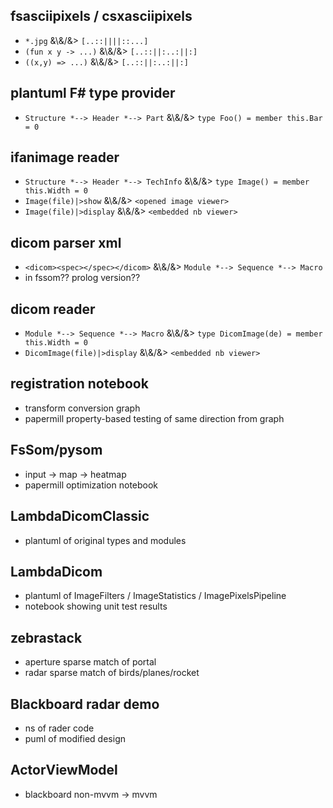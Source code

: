 ## fsasciipixels / csxasciipixels
  - ```*.jpg``` &\\&/&\> ```[..::||||::...] ```
  - ```(fun x y -> ...)``` &\\&/&\> ```[..::||:..:||:] ```
  - ```((x,y) => ...)``` &\\&/&\> ```[..::||:..:||:] ```
## plantuml F# type provider
  - ```Structure *--> Header *--> Part``` &\\&/&\> ```type Foo() = member this.Bar = 0```
## ifanimage reader
  - ```Structure *--> Header *--> TechInfo``` &\\&/&\> ```type Image() = member this.Width = 0```
  - ```Image(file)|>show``` &\\&/&\> ```<opened image viewer>```
  - ```Image(file)|>display``` &\\&/&\> ```<embedded nb viewer>```
## dicom parser xml
  - ```<dicom><spec></spec></dicom>``` &\\&/&\> ```Module *--> Sequence *--> Macro```
  - in fssom??  prolog version??
## dicom reader
  - ```Module *--> Sequence *--> Macro``` &\\&/&\> ```type DicomImage(de) = member this.Width = 0```
  - ```DicomImage(file)|>display``` &\\&/&\> ```<embedded nb viewer>```
## registration notebook
  - transform conversion graph
  - papermill property-based testing of same direction from graph
## FsSom/pysom
  - input -> map -> heatmap
  - papermill optimization notebook
## LambdaDicomClassic
  - plantuml of original types and modules  
## LambdaDicom
  - plantuml of ImageFilters / ImageStatistics / ImagePixelsPipeline
  - notebook showing unit test results
## zebrastack
  - aperture sparse match of portal
  - radar sparse match of birds/planes/rocket
## Blackboard radar demo
  - ns of rader code
  - puml of modified design
## ActorViewModel
  - blackboard non-mvvm -> mvvm
  
